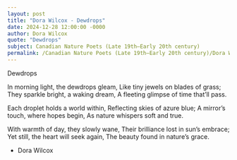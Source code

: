 ```yaml
---
layout: post
title: "Dora Wilcox - Dewdrops"
date: 2024-12-28 12:00:00 -0000
author: Dora Wilcox
quote: "Dewdrops"
subject: Canadian Nature Poets (Late 19th–Early 20th century)
permalink: /Canadian Nature Poets (Late 19th–Early 20th century)/Dora Wilcox/Dora Wilcox - Dewdrops
---
```


Dewdrops
  
  In morning light, the dewdrops gleam,
  Like tiny jewels on blades of grass;
  They sparkle bright, a waking dream,
  A fleeting glimpse of time that’ll pass.
  
  Each droplet holds a world within,
  Reflecting skies of azure blue;
  A mirror’s touch, where hopes begin,
  As nature whispers soft and true.
  
  With warmth of day, they slowly wane,
  Their brilliance lost in sun’s embrace;
  Yet still, the heart will seek again,
  The beauty found in nature’s grace.


- Dora Wilcox
